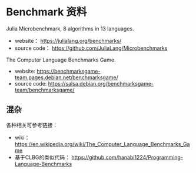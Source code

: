 # Benchmark 资料

Julia Microbenchmark, 8 algorithms in 13 languages.
 - website： https://julialang.org/benchmarks/
 - source code： https://github.com/JuliaLang/Microbenchmarks

The Computer Language Benchmarks Game.
 - website: https://benchmarksgame-team.pages.debian.net/benchmarksgame/
 - source code: https://salsa.debian.org/benchmarksgame-team/benchmarksgame/


## 混杂

各种相关可参考链接：
 - wiki： https://en.wikipedia.org/wiki/The_Computer_Language_Benchmarks_Game
 - 基于CLBG的类似代码： https://github.com/hanabi1224/Programming-Language-Benchmarks
 
